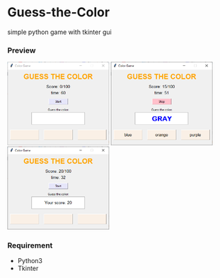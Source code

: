 # Guess-the-Color
simple python game with tkinter gui
### Preview
<img src="/preview/image1.PNG" alt="drawing" width="230"/> <img src="/preview/image2.PNG" alt="drawing" width="230"/> <img src="/preview/image3.PNG" alt="drawing" width="230"/>
### Requirement
- Python3
- Tkinter
